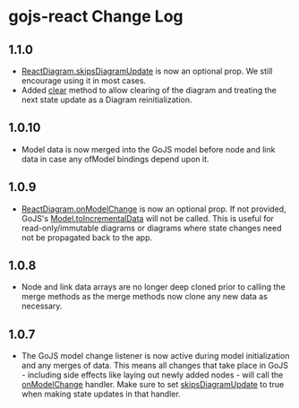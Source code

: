 # gojs-react Change Log

## 1.1.0
- [ReactDiagram.skipsDiagramUpdate](https://github.com/NorthwoodsSoftware/gojs-react#optional---skipsdiagramupdate-reactdiagram-only) is now an optional prop.
We still encourage using it in most cases.
- Added [clear](https://github.com/NorthwoodsSoftware/gojs-react#clear-reactdiagram-and-reactpalette-only) method to allow clearing of the diagram and treating the next state update as a Diagram reinitialization.

## 1.0.10
- Model data is now merged into the GoJS model before node and link data in case any ofModel bindings depend upon it.

## 1.0.9
- [ReactDiagram.onModelChange](https://github.com/NorthwoodsSoftware/gojs-react#optional---onmodelchange-reactdiagram-only) is now an optional prop. If not provided, GoJS's [Model.toIncrementalData](https://gojs.net/latest/api/symbols/Model.html#toIncrementalData) will not be called.
This is useful for read-only/immutable diagrams or diagrams where state changes need not be propagated back to the app.

## 1.0.8
- Node and link data arrays are no longer deep cloned prior to calling the merge methods as the merge methods now clone any
new data as necessary.

## 1.0.7
- The GoJS model change listener is now active during model initialization and any merges of data.
This means all changes that take place in GoJS - including side effects like laying out newly added nodes -
will call the [onModelChange](https://github.com/NorthwoodsSoftware/gojs-react#optional---onmodelchange-reactdiagram-only) handler.
Make sure to set [skipsDiagramUpdate](https://github.com/NorthwoodsSoftware/gojs-react#optional---skipsdiagramupdate-reactdiagram-only)
to true when making state updates in that handler.
